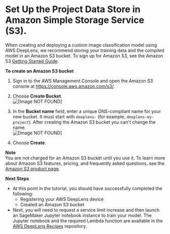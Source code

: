 # Set Up the Project Data Store in Amazon Simple Storage Service \(S3\)\.<a name="deeplens-getting-started-create-s3"></a>

When creating and deploying a custom image classification model using AWS DeepLens, we recommend storing your training data and the compiled model in an Amazon S3 bucket\. To sign up for Amazon S3, see the Amazon S3 [Getting Started Guide](https://docs.aws.amazon.com/AmazonS3/latest/gsg/GetStartedWithS3.html)\. 

**To create an Amazon S3 bucket**

1. Sign in to the AWS Management Console and open the Amazon S3 console at [ https://console\.aws\.amazon\.com/s3/](https://console.aws.amazon.com/s3/)\. 

1. Choose **Create Bucket**\.  
![\[Image NOT FOUND\]](http://docs.aws.amazon.com/deeplens/latest/dg/images/s3-1.png)

1. In the **Bucket name** field, enter a unique DNS\-compliant name for your new bucket\. It must start with `deeplens-` \(for example, `deeplens-my-project`\)\. After creating the Amazon S3 bucket you can't change the name\.   
![\[Image NOT FOUND\]](http://docs.aws.amazon.com/deeplens/latest/dg/images/s3-2.png)

1.  Choose **Create**\.

**Note**  
You are not charged for an Amazon S3 bucket until you use it\. To learn more about Amazon S3 features, pricing, and frequently asked questions, see the [ Amazon S3 product page](https://aws.amazon.com/s3/pricing/?nc=sn&loc=4)\. 

**Next Steps**
+ At this point in the tutorial, you should have successfully completed the following:
  + Registering your AWS DeepLens device
  + Created an Amazon S3 bucket
+ Next, you will need to request a service limit increase and then launch an SageMaker Jupyter notebook instance to train your model\. The Jupyter notebook and the required Lambda function are available in the [AWS DeepLens Recipes](https://github.com/aws-samples/aws-deeplens-recipes) repository\. 